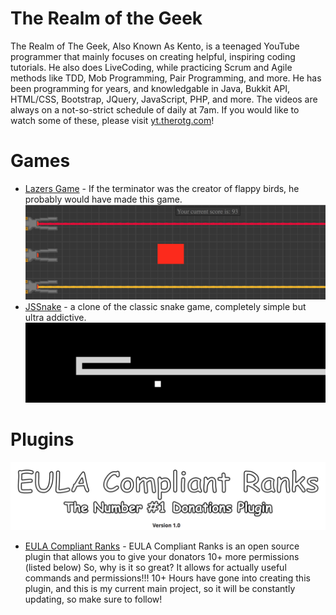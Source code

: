 # The Realm of the Geek

The Realm of The Geek, Also Known As Kento, is a teenaged YouTube programmer that mainly focuses on creating helpful, inspiring coding tutorials. He also does LiveCoding, while practicing Scrum and Agile methods like TDD, Mob Programming, Pair Programming, and more. He has been programming for years, and knowledgable in Java, Bukkit API, HTML/CSS, Bootstrap, JQuery, JavaScript, PHP, and more. The videos are always on a not-so-strict schedule of daily at 7am. If you would like to watch some of these, please visit [yt.therotg.com](http://s.therotg.com/youtube?source=githubreadme)!

# Games
- [Lazers Game](https://therotg.com/games/lasers/) - If the terminator was the creator of flappy birds, he probably would have made this game.
	![Lazers Game](/images/lazer_game.png)
- [JSSnake](https://therotg.com/games/snake/) - a clone of the classic snake game, completely simple but ultra addictive.
	![JSSnake](/images/snake_demo.png)

# Plugins
![EULA](/images/eulaComp.png)
- [EULA Compliant Ranks](https://www.spigotmc.org/resources/eula-compliant-perks.35134/) - EULA Compliant Ranks is an open source plugin that allows you to give your donators 10+ more permissions (listed below) So, why is it so great? It allows for actually useful commands and permissions!!! 10+ Hours have gone into creating this plugin, and this is my current main project, so it will be constantly updating, so make sure to follow!